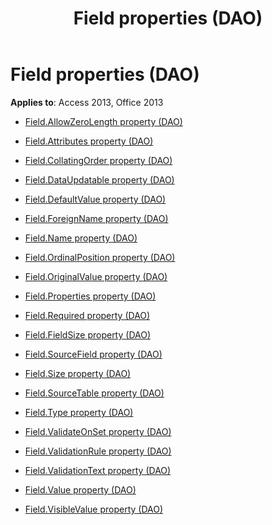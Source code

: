 ﻿---
title: Field properties (DAO)
TOCTitle: Properties
ms:assetid: 015f30e9-324c-46b1-8e19-e68954e66139
ms:mtpsurl: https://msdn.microsoft.com/library/Dn123487(v=office.15)
ms:contentKeyID: 52071130
ms.date: 09/18/2015
mtps_version: v=office.15
---

# Field properties (DAO)


**Applies to**: Access 2013, Office 2013



  - [Field.AllowZeroLength property (DAO)](field-allowzerolength-property-dao.md)

  - [Field.Attributes property (DAO)](field-attributes-property-dao.md)

  - [Field.CollatingOrder property (DAO)](field-collatingorder-property-dao.md)

  - [Field.DataUpdatable property (DAO)](field-dataupdatable-property-dao.md)

  - [Field.DefaultValue property (DAO)](field-defaultvalue-property-dao.md)

  - [Field.ForeignName property (DAO)](field-foreignname-property-dao.md)

  - [Field.Name property (DAO)](field-name-property-dao.md)

  - [Field.OrdinalPosition property (DAO)](field-ordinalposition-property-dao.md)

  - [Field.OriginalValue property (DAO)](field-originalvalue-property-dao.md)

  - [Field.Properties property (DAO)](field-properties-property-dao.md)

  - [Field.Required property (DAO)](field-required-property-dao.md)

  - [Field.FieldSize property (DAO)](field-fieldsize-property-dao.md)

  - [Field.SourceField property (DAO)](field-sourcefield-property-dao.md)

  - [Field.Size property (DAO)](field-size-property-dao.md)

  - [Field.SourceTable property (DAO)](field-sourcetable-property-dao.md)

  - [Field.Type property (DAO)](field-type-property-dao.md)

  - [Field.ValidateOnSet property (DAO)](field-validateonset-property-dao.md)

  - [Field.ValidationRule property (DAO)](field-validationrule-property-dao.md)

  - [Field.ValidationText property (DAO)](field-validationtext-property-dao.md)

  - [Field.Value property (DAO)](field-value-property-dao.md)

  - [Field.VisibleValue property (DAO)](field-visiblevalue-property-dao.md)

